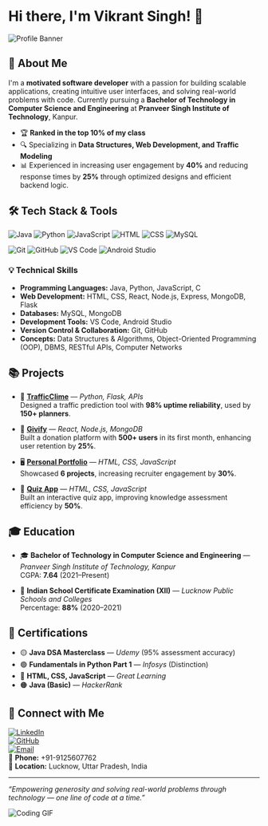 # Hi there, I'm Vikrant Singh! 👋

![Profile Banner](https://via.placeholder.com/1200x300.png?text=Welcome+to+My+GitHub+Profile)

## 🚀 About Me

I'm a **motivated software developer** with a passion for building scalable applications, creating intuitive user interfaces, and solving real-world problems with code. Currently pursuing a **Bachelor of Technology in Computer Science and Engineering** at **Pranveer Singh Institute of Technology**, Kanpur.

- 🏆 **Ranked in the top 10% of my class**
- 🔍 Specializing in **Data Structures, Web Development, and Traffic Modeling**
- 📊 Experienced in increasing user engagement by **40%** and reducing response times by **25%** through optimized designs and efficient backend logic.

## 🛠️ Tech Stack & Tools

![Java](https://img.shields.io/badge/Java-007396?style=for-the-badge&logo=java&logoColor=white)
![Python](https://img.shields.io/badge/Python-3776AB?style=for-the-badge&logo=python&logoColor=white)
![JavaScript](https://img.shields.io/badge/JavaScript-F7DF1E?style=for-the-badge&logo=javascript&logoColor=black)
![HTML](https://img.shields.io/badge/HTML5-E34F26?style=for-the-badge&logo=html5&logoColor=white)
![CSS](https://img.shields.io/badge/CSS3-1572B6?style=for-the-badge&logo=css3&logoColor=white)
![MySQL](https://img.shields.io/badge/MySQL-4479A1?style=for-the-badge&logo=mysql&logoColor=white)

![Git](https://img.shields.io/badge/Git-F05032?style=for-the-badge&logo=git&logoColor=white)
![GitHub](https://img.shields.io/badge/GitHub-181717?style=for-the-badge&logo=github&logoColor=white)
![VS Code](https://img.shields.io/badge/VS%20Code-007ACC?style=for-the-badge&logo=visual-studio-code&logoColor=white)
![Android Studio](https://img.shields.io/badge/Android%20Studio-3DDC84?style=for-the-badge&logo=android-studio&logoColor=white)

### 💡 Technical Skills

- **Programming Languages:** Java, Python, JavaScript, C
- **Web Development:** HTML, CSS, React, Node.js, Express, MongoDB, Flask
- **Databases:** MySQL, MongoDB
- **Development Tools:** VS Code, Android Studio
- **Version Control & Collaboration:** Git, GitHub
- **Concepts:** Data Structures & Algorithms, Object-Oriented Programming (OOP), DBMS, RESTful APIs, Computer Networks

## 📚 Projects

- 🎯 **[TrafficClime](https://github.com/vikrantsingh2003/TrafficClime)** — *Python, Flask, APIs*  
  Designed a traffic prediction tool with **98% uptime reliability**, used by **150+ planners**.

- 🌟 **[Givify](https://github.com/vikrantsingh2003/Givify)** — *React, Node.js, MongoDB*  
  Built a donation platform with **500+ users** in its first month, enhancing user retention by **25%**.

- 🖥 **[Personal Portfolio](https://github.com/vikrantsingh2003/Portfolio)** — *HTML, CSS, JavaScript*  
  Showcased **6 projects**, increasing recruiter engagement by **30%**.

- 🧠 **[Quiz App](https://github.com/vikrantsingh2003/QuizApp)** — *HTML, CSS, JavaScript*  
  Built an interactive quiz app, improving knowledge assessment efficiency by **50%**.

## 🎓 Education

- 🎓 **Bachelor of Technology in Computer Science and Engineering** — *Pranveer Singh Institute of Technology, Kanpur*  
  CGPA: **7.64** (2021–Present)

- 🏫 **Indian School Certificate Examination (XII)** — *Lucknow Public Schools and Colleges*  
  Percentage: **88%** (2020–2021)

## 🏅 Certifications

- 🟡 **Java DSA Masterclass** — *Udemy* (95% assessment accuracy)
- 🟢 **Fundamentals in Python Part 1** — *Infosys* (Distinction)
- 🔵 **HTML, CSS, JavaScript** — *Great Learning*
- 🟠 **Java (Basic)** — *HackerRank*

## 📩 Connect with Me

[![LinkedIn](https://img.shields.io/badge/LinkedIn-0A66C2?style=for-the-badge&logo=linkedin&logoColor=white)](https://linkedin.com/in/vikrant-singh-50a7b822b)  
[![GitHub](https://img.shields.io/badge/GitHub-181717?style=for-the-badge&logo=github&logoColor=white)](https://github.com/vikrantsingh2003)  
[![Email](https://img.shields.io/badge/Email-D14836?style=for-the-badge&logo=gmail&logoColor=white)](mailto:vikku2003@gmail.com)  
📱 **Phone:** +91-9125607762  
📍 **Location:** Lucknow, Uttar Pradesh, India


---

_“Empowering generosity and solving real-world problems through technology — one line of code at a time.”_


![Coding GIF](https://media.giphy.com/media/qgQUggAC3Pfv687qPC/giphy.gif)

